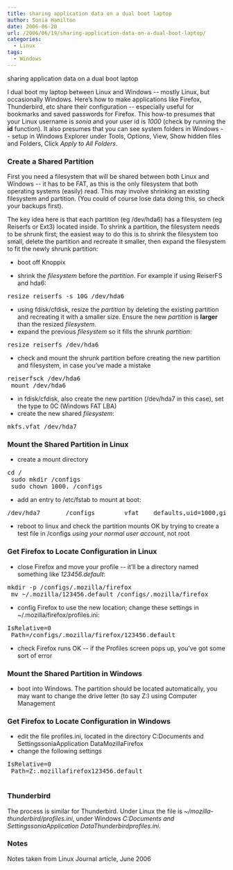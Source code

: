```yaml
---
title: sharing application data on a dual boot laptop
author: Sonia Hamilton
date: 2006-06-20
url: /2006/06/19/sharing-application-data-on-a-dual-boot-laptop/
categories:
  - Linux
tags:
  - Windows
---
```

sharing application data on a dual boot laptop
<!--more-->
I dual boot my laptop between Linux and Windows -- mostly Linux, but occasionally Windows. Here&#8217;s how to make applications like Firefox, Thunderbird, etc share their configuration -- especially useful for bookmarks and saved passwords for Firefox. This how-to presumes that your Linux username is *sonia* and your user id is *1000* (check by running the **id** function). It also presumes that you can see system folders in Windows -- setup in Windows Explorer under Tools, Options, View, Show hidden files and Folders, Click *Apply to All Folders*.

### Create a Shared Partition  


First you need a filesystem that will be shared between both Linux and Windows -- it has to be FAT, as this is the only filesystem that both operating systems (easily) read. This may involve shrinking an existing filesystem and partition. (You could of course lose data doing this, so check your backups first). 

The key idea here is that each partition (eg /dev/hda6) has a filesystem (eg Reiserfs or Ext3) located inside. To shrink a partition, the filesystem needs to be shrunk first; the easiest way to do this is to shrink the filesystem too small, delete the partition and recreate it smaller, then expand the filesystem to fit the newly shrunk partition: 

  * boot off Knoppix 

  * shrink the *filesystem* before the *partition*. For example if using ReiserFS and hda6: 

<pre>resize_reiserfs -s 10G /dev/hda6
</pre>

  * using fdisk/cfdisk, resize the *partition* by deleting the existing partition and recreating it with a smaller size. Ensure the new *partition* is **larger** than the resized *filesystem*. 
  * expand the previous *filesystem* so it fills the shrunk *partition*: 

<pre>resize_reiserfs /dev/hda6
</pre>

  * check and mount the shrunk partition before creating the new partition and filesystem, in case you&#8217;ve made a mistake 

<pre>reiserfsck /dev/hda6
 mount /dev/hda6
</pre>

  * in fdisk/cfdisk, also create the new partition (/dev/hda7 in this case), set the type to 0C (Windows FAT LBA) 
  * create the new shared *filesystem*: 

<pre>mkfs.vfat /dev/hda7
</pre>

### Mount the Shared Partition in Linux</p> 

  * create a mount directory 

<pre>cd /
 sudo mkdir /configs
 sudo chown 1000. /configs
</pre>

  * add an entry to /etc/fstab to mount at boot: 

<pre>/dev/hda7       /configs        vfat    defaults,uid=1000,gid=1000        0       0
</pre>

  * reboot to linux and check the partition mounts OK by trying to create a test file in /configs *using your normal user account*, not root 

### Get Firefox to Locate Configuration in Linux  


  * close Firefox and move your profile -- it&#8217;ll be a directory named something like *123456.default*: 

<pre>mkdir -p /configs/.mozilla/firefox
 mv ~/.mozilla/123456.default /configs/.mozilla/firefox
</pre>

  * config Firefox to use the new location; change these settings in ~/.mozilla/firefox/profiles.ini: 

<pre>IsRelative=0
 Path=/configs/.mozilla/firefox/123456.default
</pre>

  * check Firefox runs OK -- if the Profiles screen pops up, you&#8217;ve got some sort of error 

### Mount the Shared Partition in Windows</p> 

  * boot into Windows. The partition should be located automatically, you may want to change the drive letter (to say Z:) using Computer Management 

### Get Firefox to Locate Configuration in Windows  


  * edit the file profiles.ini, located in the directory C:Documents and SettingssoniaApplication DataMozillaFirefox 
  * change the following settings 

<pre>IsRelative=0
 Path=Z:.mozillafirefox123456.default

</pre>

### Thunderbird  


The process is similar for Thunderbird. Under Linux the file is *~/mozilla-thunderbird/profiles.ini*, under Windows *C:Documents and SettingssoniaApplication DataThunderbirdprofiles.ini*. 

### Notes  


Notes taken from Linux Journal article, June 2006
